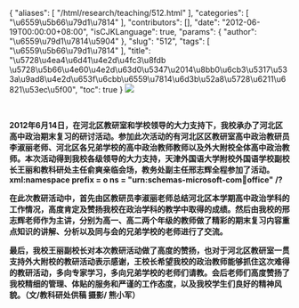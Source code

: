 {
    "aliases": [
        "/html/research/teaching/512.html"
    ],
    "categories": [
        "\u6559\u5b66\u79d1\u7814"
    ],
    "contributors": [],
    "date": "2012-06-19T00:00:00+08:00",
    "isCJKLanguage": true,
    "params": {
        "author": "\u6559\u79d1\u7814\u5904"
    },
    "slug": "512",
    "tags": [
        "\u6559\u5b66\u79d1\u7814"
    ],
    "title": "\u5728\u4ea4\u6d41\u4e2d\u4fc3\u8fdb \u5728\u5b66\u4e60\u4e2d\u63d0\u5347\u2014\u8bb0\u6cb3\u5317\u533a\u9ad8\u4e2d\u653f\u6cbb\u6559\u7814\u6d3b\u52a8\u5728\u6211\u6821\u53ec\u5f00",
    "toc": true
}
**![](https://cdn.tfls.online/mirror/full/e23981d75a1428dfbbc99f10b3da0927629b437b.jpg)**

 

**2012年6月14日，在河北区教研室和学校领导的大力支持下，我校承办了河北区高中政治期末复习的研讨活动。参加此次活动的有河北区区教研室高中政治教研员李淑丽老师、河北区各兄弟学校的高中政治教师教师以及外大附校全体高中政治教师。本次活动得到我校各级领导的大力支持，天津外国语大学附校外国语学校副校长王丽和教科研处主任俞爽亲临会场，教务处副主任邢志辉全程参加了活动。xml:namespace prefix = o ns = "urn:schemas-microsoft-com:office:office" /?**

**在此次教研活动中，首先由区教研员李淑丽老师总结河北区本学期高中政治学科的工作情况，高度肯定及赞扬我校在政治学科的教学中取得的成绩。然后由我校的邢志辉老师作为主讲，分别为高一、高二两个年级的教师做了精彩的期末复习内容重点知识的讲解、分析以及同与会的兄弟学校的老师进行了交流。**

**最后，我校王丽副校长对本次教研活动做了高度的赞扬，也对于河北区教研室一贯支持外大附校的教研活动表示感谢，王校长希望我校的政治教师能够抓住这次难得的教研活动，多向专家学习，多向兄弟学校的老师们请教。会后老师们高度赞扬了我校精细的管理、体贴的服务和严谨的工作态度，以及我校学生们良好的精神风貌。（文/教科研处供稿 摄影/ 熊小军）**

